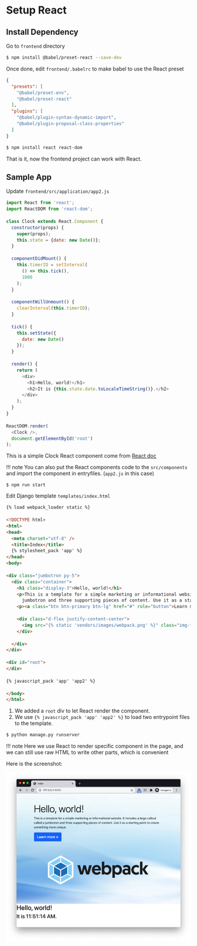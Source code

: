 # Setup React

## Install Dependency

Go to `frontend` directory

```bash
$ npm install @babel/preset-react --save-dev
```

Once done, edit `frontend/.babelrc` to make babel to use the React preset

```json hl_lines="4"
{
  "presets": [
    "@babel/preset-env",
    "@babel/preset-react"
  ],
  "plugins": [
    "@babel/plugin-syntax-dynamic-import",
    "@babel/plugin-proposal-class-properties"
  ]
}
```

```bash
$ npm install react react-dom
```

That is it, now the frontend project can work with React.

## Sample App

Update `frontend/src/application/app2.js`

```js
import React from 'react';
import ReactDOM from 'react-dom';

class Clock extends React.Component {
  constructor(props) {
    super(props);
    this.state = {date: new Date()};
  }

  componentDidMount() {
    this.timerID = setInterval(
      () => this.tick(),
      1000
    );
  }

  componentWillUnmount() {
    clearInterval(this.timerID);
  }

  tick() {
    this.setState({
      date: new Date()
    });
  }

  render() {
    return (
      <div>
        <h1>Hello, world!</h1>
        <h2>It is {this.state.date.toLocaleTimeString()}.</h2>
      </div>
    );
  }
}

ReactDOM.render(
  <Clock />,
  document.getElementById('root')
);
```

This is a simple Clock React component come from [React doc](https://reactjs.org/docs/state-and-lifecycle.html)

!!! note
    You can also put the React components code to the `src/components` and import the component in entryfiles. (`app2.js` in this case)

```
$ npm run start
```

Edit Django template `templates/index.html`

```html hl_lines="26-27 29"
{% load webpack_loader static %}

<!DOCTYPE html>
<html>
<head>
  <meta charset="utf-8" />
  <title>Index</title>
  {% stylesheet_pack 'app' %}
</head>
<body>

<div class="jumbotron py-5">
  <div class="container">
    <h1 class="display-3">Hello, world!</h1>
    <p>This is a template for a simple marketing or informational website. It includes a large callout called a
      jumbotron and three supporting pieces of content. Use it as a starting point to create something more unique.</p>
    <p><a class="btn btn-primary btn-lg" href="#" role="button">Learn more »</a></p>

    <div class="d-flex justify-content-center">
      <img src="{% static 'vendors/images/webpack.png' %}" class="img-fluid"/>
    </div>

  </div>
</div>

<div id="root">
</div>

{% javascript_pack 'app' 'app2' %}

</body>
</html>
```

1. We added a `root` div to let React render the component.
1. We use `{% javascript_pack 'app' 'app2' %}` to load two entrypoint files to the template.

```bash
$ python manage.py runserver
```

!!! note
    Here we use React to render specific component in the page, and we can still use raw HTML to write other parts, which is convenient

Here is the screenshot:

![React example](images/react-example.png)

